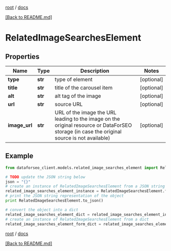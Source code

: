 [root](./../ "root") / [docs](./ "docs")

[[Back to README.md]](./../README.md "[Back to README.md]")

# RelatedImageSearchesElement

## Properties

Name | Type | Description | Notes
------------ | ------------- | ------------- | -------------
**type** | **str** | type of element | [optional]
**title** | **str** | title of the carousel item | [optional]
**alt** | **str** | alt tag of the image | [optional]
**url** | **str** | source URL | [optional]
**image_url** | **str** | URL of the image the URL leading to the image on the original resource or DataForSEO storage (in case the original source is not available) | [optional]

## Example

```python
from dataforseo_client.models.related_image_searches_element import RelatedImageSearchesElement

# TODO update the JSON string below
json = "{}"
# create an instance of RelatedImageSearchesElement from a JSON string
related_image_searches_element_instance = RelatedImageSearchesElement.from_json(json)
# print the JSON string representation of the object
print RelatedImageSearchesElement.to_json()

# convert the object into a dict
related_image_searches_element_dict = related_image_searches_element_instance.to_dict()
# create an instance of RelatedImageSearchesElement from a dict
related_image_searches_element_form_dict = related_image_searches_element.from_dict(related_image_searches_element_dict)
```

  

[root](./../ "root") / [docs](./ "docs")

[[Back to README.md]](./../README.md "[Back to README.md]")